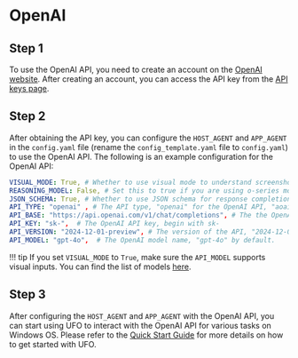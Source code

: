# OpenAI

## Step 1

To use the OpenAI API, you need to create an account on the [OpenAI website](https://platform.openai.com/signup). After creating an account, you can access the API key from the [API keys page](https://platform.openai.com/account/api-keys).

## Step 2

After obtaining the API key, you can configure the `HOST_AGENT` and `APP_AGENT` in the `config.yaml` file (rename the `config_template.yaml` file to `config.yaml`) to use the OpenAI API. The following is an example configuration for the OpenAI API:

```yaml
VISUAL_MODE: True, # Whether to use visual mode to understand screenshots and take actions
REASONING_MODEL: False, # Set this to true if you are using o-series models such as o1, o3
JSON_SCHEMA: True, # Whether to use JSON schema for response completion
API_TYPE: "openai" , # The API type, "openai" for the OpenAI API, "aoai" for the AOAI API, 'azure_ad' for the ad authority of the AOAI API.  
API_BASE: "https://api.openai.com/v1/chat/completions", # The the OpenAI API endpoint, "https://api.openai.com/v1/chat/completions" for the OpenAI API.
API_KEY: "sk-",  # The OpenAI API key, begin with sk-
API_VERSION: "2024-12-01-preview", # The version of the API, "2024-12-01-preview" by default
API_MODEL: "gpt-4o",  # The OpenAI model name, "gpt-4o" by default.
```

!!! tip
    If you set `VISUAL_MODE` to `True`, make sure the `API_MODEL` supports visual inputs. You can find the list of models [here](https://platform.openai.com/docs/models).



## Step 3
After configuring the `HOST_AGENT` and `APP_AGENT` with the OpenAI API, you can start using UFO to interact with the OpenAI API for various tasks on Windows OS. Please refer to the [Quick Start Guide](../getting_started/quick_start.md) for more details on how to get started with UFO.